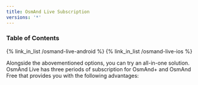 ```yaml
---
title: OsmAnd Live Subscription
versions: '*'
---
```



### Table of Contents

{% link_in_list /osmand-live-android %}
{% link_in_list /osmand-live-ios %}


Alongside the abovementioned options, you can try an all-in-one solution. OsmAnd Live has three periods of subscription for OsmAnd+ and OsmAnd Free that provides you with the following advantages:

